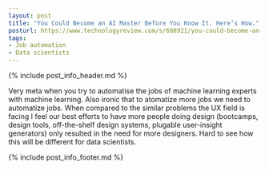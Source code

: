 ```yaml
---
layout: post
title: "You Could Become an AI Master Before You Know It. Here’s How."
posturl: https://www.technologyreview.com/s/608921/you-could-become-an-ai-master-before-you-know-it-heres-how/  
tags:
- Job automation
- Data scientists
---
```


{% include post_info_header.md %}

Very meta when you try to automatise the jobs of machine learning experts with machine learning. Also ironic that to atomatize more jobs we need to automatize jobs. When compared to the similar problems the UX field is facing I feel our best efforts to have more people doing design (bootcamps, design tools, off-the-shelf design systems, plugable user-insight generators) only resulted in the need for more designers. Hard to see how this will be different for data scientists.

<!--more-->{% include post_info_footer.md %}
